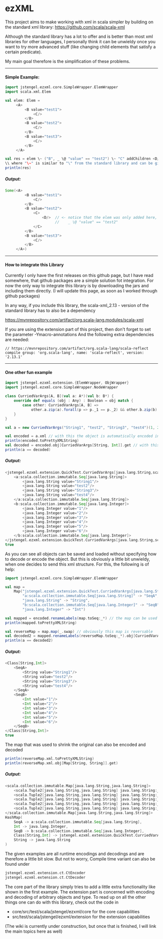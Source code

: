 # ezXML
This project aims to make working with xml in scala simpler by building on the standard xml library:
https://github.com/scala/scala-xml

Although the standard library has a lot to offer and is better than most xml libraries for other languages,
I personally think it can be unwieldy once you want to try more advanced stuff 
(like changing child elements that satisfy a certain predicate).

My main goal therefore is the simplification of these problems.

---

 #### Simple Example:

 ```scala
import jstengel.ezxml.core.SimpleWrapper.ElemWrapper
import scala.xml.Elem

val elem: Elem =
      <A>
          <B value="test1">
              <C/>
          </B>
          <B value="test2">
              <C/>
          </B>
          <B value="test3">
              <C/>
          </B>
      </A>
 
val res = elem \~ ("B", _ \@ "value" == "test2") \~ "C" addChildren <D/>
\\ where "\~" is similar to "\" from the standard library and can be given a predicate.
println(res)
 ```
 ##### Output:
  ```scala
  Some(<A>
           <B value="test1">
               <C/>
           </B>
           <B value="test2">
               <C>
                   <D/>  // <- notice that the elem was only added here, as dictated by the specified predicate
                         //    _ \@ "value" == "test2"
               </C>
           </B>
           <B value="test3">
               <C/>
           </B>
       </A>)
  ```

---
#### How to integrate this Library
Currently I only have the first releases on this github page, but I have read somewhere, that github packages are
a simple solution fot integration.
For now the only way to integrate this library is by downloading the jars and including them directly.
(I will update this page, as soon as I worked through github packages)

In any way, if you include this library, the scala-xml_2.13 - version of the standard library has to also be a dependency

https://mvnrepository.com/artifact/org.scala-lang.modules/scala-xml

If you are using the extension part of this project, then don't forget to set the parameter -Ymacro-annotations
And the following extra dependencies are needed:

  ```
  // https://mvnrepository.com/artifact/org.scala-lang/scala-reflect
  compile group: 'org.scala-lang', name: 'scala-reflect', version: '2.13.1'
  ```

---

#### One other fun example
  ```scala
  import jstengel.ezxml.extension.{ElemWrapper, ObjWrapper}
  import jstengel.ezxml.core.SimpleWrapper.NodeWrapper
          
  class CurriedVarArgs[A, B](val a: A*)(val b: B*) {
      override def equals (obj : Any) : Boolean = obj match {
          case other: CurriedVarArgs[A, B] =>
              other.a.zip(a).forall(p => p._1 == p._2) && other.b.zip(b).forall(p => p._1 == p._2)
      }
  }
  
  val a = new CurriedVarArgs("String1", "test2", "String3", "test4")(1, 2, 3, 4, 5, 6)
  
  val encoded = a.xml // with this the object is automatically encoded into a xml element
  println(encoded.toPrettyXMLString)
  val decoded = encoded.obj[CurriedVarArgs[String, Int]].get // with this the xml object can be decoded
  println(a == decoded)
  ```
 ##### Output:
  ```scala
  <jstengel.ezxml.extension.QuickTest.CurriedVarArgs[java.lang.String,scala.Int]>
      <a:scala.collection.immutable.Seq[java.lang.String]>
          <java.lang.String value="String1"/>
          <java.lang.String value="test2"/>
          <java.lang.String value="String3"/>
          <java.lang.String value="test4"/>
      </a:scala.collection.immutable.Seq[java.lang.String]>
      <b:scala.collection.immutable.Seq[java.lang.Integer]>
          <java.lang.Integer value="1"/>
          <java.lang.Integer value="2"/>
          <java.lang.Integer value="3"/>
          <java.lang.Integer value="4"/>
          <java.lang.Integer value="5"/>
          <java.lang.Integer value="6"/>
      </b:scala.collection.immutable.Seq[java.lang.Integer]>
  </jstengel.ezxml.extension.QuickTest.CurriedVarArgs[java.lang.String,scala.Int]>
  true
```
As you can see all objects can be saved and loaded without specifying how to decode or encode the object.
But this is obviously a little bit unwieldy, when one decides to send this xml structure.
For this, the following is of help:

  ```scala
  import jstengel.ezxml.core.SimpleWrapper.ElemWrapper

  val map =
      Map("jstengel.ezxml.extension.QuickTest.CurriedVarArgs[java.lang.String,scala.Int]" -> "Class[String,Int]",
          "a:scala.collection.immutable.Seq[java.lang.String]" -> "SeqA",
          "java.lang.String" -> "String",
          "b:scala.collection.immutable.Seq[java.lang.Integer]" -> "SeqB",
          "java.lang.Integer" -> "Int")

  val mapped = encoded.renameLabels(map.toSeq:_*) // the map can be used to rename everything in the xml output
  println(mapped.toPrettyXMLString) 

  val reverseMap = map.map(_.swap) // obviously this map is reversable
  val decoded2 = mapped.renameLabels(reverseMap.toSeq:_*).obj[CurriedVarArgs[String, Int]].get
  println(a == decoded2)

  ```
 ##### Output:
  ```scala
  <Class[String,Int]>
      <SeqA>
          <String value="String1"/>
          <String value="test2"/>
          <String value="String3"/>
          <String value="test4"/>
      </SeqA>
      <SeqB>
          <Int value="1"/>
          <Int value="2"/>
          <Int value="3"/>
          <Int value="4"/>
          <Int value="5"/>
          <Int value="6"/>
      </SeqB>
  </Class[String,Int]>
  true
```

The map that was used to shrink the original can also be encoded and decoded

  ```scala
  println(reverseMap.xml.toPrettyXMLString)
  println(reverseMap.xml.obj[Map[String, String]].get)
  ```
 ##### Output:
  ```scala
  <scala.collection.immutable.Map[java.lang.String,java.lang.String]>
      <scala.Tuple2[java.lang.String,java.lang.String] java.lang.String:_2="a:scala.collection.immutable.Seq[java.lang.String]" java.lang.String:_1="SeqA"/>
      <scala.Tuple2[java.lang.String,java.lang.String] java.lang.String:_2="java.lang.Integer" java.lang.String:_1="Int"/>
      <scala.Tuple2[java.lang.String,java.lang.String] java.lang.String:_2="b:scala.collection.immutable.Seq[java.lang.Integer]" java.lang.String:_1="SeqB"/>
      <scala.Tuple2[java.lang.String,java.lang.String] java.lang.String:_2="jstengel.ezxml.extension.QuickTest.CurriedVarArgs[java.lang.String,scala.Int]" java.lang.String:_1="Class[String,Int]"/>
      <scala.Tuple2[java.lang.String,java.lang.String] java.lang.String:_2="java.lang.String" java.lang.String:_1="String"/>
  </scala.collection.immutable.Map[java.lang.String,java.lang.String]>
  HashMap(
      SeqA -> a:scala.collection.immutable.Seq[java.lang.String],
      Int -> java.lang.Integer,
      SeqB -> b:scala.collection.immutable.Seq[java.lang.Integer],
      Class[String,Int] -> jstengel.ezxml.extension.QuickTest.CurriedVarArgs[java.lang.String,scala.Int], 
      String -> java.lang.String
  )
  ```

The given examples are all runtime encodings and decodings and are therefore a little bit slow. But not to worry, 
Compile time variant can also be found under 
  
  ```scala
  jstengel.ezxml.extension.ct.CtEncoder
  jstengel.ezxml.extension.ct.CtDecoder
  ```


The core part of the library simply tries to add a little extra functionality like shown in the first example.
The extension part is concerned with encoding and decoding of arbitrary objects and type.
To read up on all the other things one can do with this library, check out the code in

- core/src/test/scala/jstengel/ezxml/core for the core capabilities
- src/test/scala/jstengel/ezxml/extension for the extension capabilities

(The wiki is currently under construction, but once that is finished, I will link the main topics here as well)
